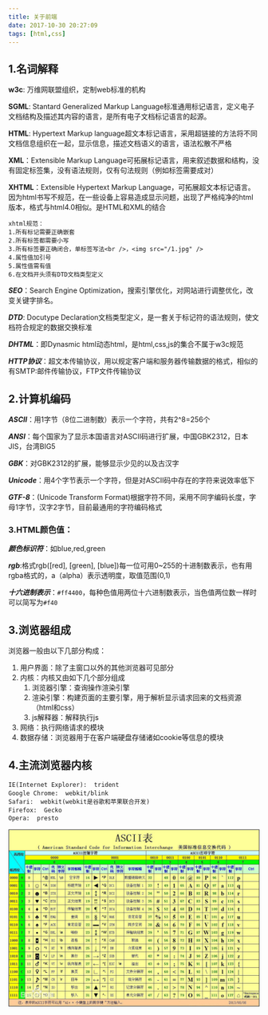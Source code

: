 ```yaml
---
title: 关于前端
date: 2017-10-30 20:27:09
tags: [html,css]
---
```

## 1.名词解释
**w3c**: 万维网联盟组织，定制web标准的机构

**SGML**: Stantard Generalized Markup Language标准通用标记语言，定义电子文档结构及描述其内容的语言，是所有电子文档标记语言的起源。

**HTML**: Hypertext Markup language超文本标记语言，采用超链接的方法将不同文档信息组织在一起，显示信息，描述文档语义的语言，语法松散不严格

**XML**：Extensible Markup Language可拓展标记语言，用来叙述数据和结构，没有固定标签集，没有语法规则，仅有句法规则（例如标签需要成对）

**XHTML**：Extensible Hypertext Markup Language，可拓展超文本标记语言。
因为html书写不规范，在一些设备上容易造成显示问题，出现了严格纯净的html版本，格式与html4.0相似。是HTML和XML的结合
<!--more-->
``` 
xhtml规范：
1.所有标记需要正确嵌套
2.所有标签都需要小写
3.所有标签要正确闭合，单标签写法<br />，<img src="/1.jpg" />
4.属性值加引号
5.属性值需有值
6.在文档开头须有DTD文档类型定义
```
***SEO***：Search Engine Optimization，搜索引擎优化，对网站进行调整优化，改变关键字排名。

***DTD***: Docutype Declaration文档类型定义，是一套关于标记符的语法规则，使文档符合规定的数据交换标准

***DHTML***：即Dynasmic html动态html，是html,css,js的集合不属于w3c规范

***HTTP协议***：超文本传输协议，用以规定客户端和服务器传输数据的格式，相似的有SMTP:邮件传输协议，FTP文件传输协议
## 2.计算机编码
***ASCII***：用1字节（8位二进制数）表示一个字符，共有2^8=256个

***ANSI***：每个国家为了显示本国语言对ASCII码进行扩展，中国GBK2312，日本JIS，台湾BIG5

***GBK***：对GBK2312的扩展，能够显示少见的以及古汉字

***Unicode***：用4个字节表示一个字符，但是对ASCII码中存在的字符来说效率低下

***GTF-8***：(Unicode Transform Format)根据字符不同，采用不同字编码长度，字母1字节，汉字2字节，目前最通用的字符编码格式
### 3.HTML颜色值：
***颜色标识符***：如blue,red,green

***rgb***:格式rgb([red], [green], [blue])每一位可用0~255的十进制数表示，也有用rgba格式的，a（alpha）表示透明度，取值范围(0,1)

***十六进制表示***：`#ff4400`，每种色值用两位十六进制数表示，当色值两位数一样时可以简写为`#f40`
## 3.浏览器组成
浏览器一般由以下几部分构成：
1. 用户界面：除了主窗口以外的其他浏览器可见部分
2. 内核：内核又由如下几个部分组成
    1. 浏览器引擎：查询操作渲染引擎
    2. 渲染引擎：构建页面的主要引擎，用于解析显示请求回来的文档资源（html和css）
    3. js解释器：解释执行js
3. 网络：执行网络请求的模块
4. 数据存储：浏览器用于在客户端硬盘存储诸如cookie等信息的模块
## 4.主流浏览器内核
``` html
IE(Internet Explorer):  trident
Google Chrome:  webkit/blink
Safari:  webkit(webkit是谷歌和苹果联合开发)
Firefox:  Gecko
Opera:  presto
```
![](/images/ASCII.jpg)